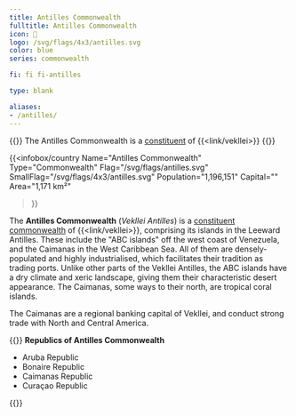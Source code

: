 ```yaml
---
title: Antilles Commonwealth
fulltitle: Antilles Commonwealth
icon: 🌹
logo: /svg/flags/4x3/antilles.svg
color: blue
series: commonwealth

fi: fi fi-antilles

type: blank

aliases:
- /antilles/
---
```

{{<note series>}}
 The Antilles Commonwealth is a [constituent](/constituents/) of {{<link/vekllei>}}
{{</note>}}

{{<infobox/country
   Name="Antilles Commonwealth"
   Type="Commonwealth"
   Flag="/svg/flags/antilles.svg"
   SmallFlag="/svg/flags/4x3/antilles.svg"
   Population="1,196,151"
   Capital=""
   Area="1,171 km²"
 >}}

The <span class="fi fi-antilles"></span> **Antilles Commonwealth** (*Vekllei Antilles*) is a [constituent commonwealth](/constituents/) of {{<link/vekllei>}}, comprising its islands in the Leeward Antilles. These include the "ABC islands" off the west coast of Venezuela, and the Caimanas in the West Caribbean Sea. All of them are densely-populated and highly industrialised, which facilitates their tradition as trading ports. Unlike other parts of the Vekllei Antilles, the ABC islands have a dry climate and xeric landscape, giving them their characteristic desert appearance. The Caimanas, some ways to their north, are tropical coral islands.

The Caimanas are a regional banking capital of Vekllei, and conduct strong trade with North and Central America.

{{<note panel>}}
**Republics of Antilles Commonwealth**

* Aruba Republic
* Bonaire Republic
* Caimanas Republic
* Curaçao Republic

{{</note>}}
